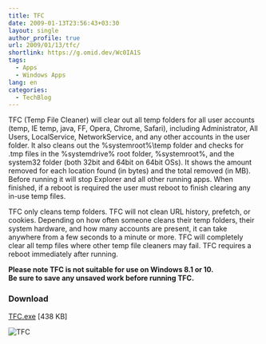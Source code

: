 ```yaml
---
title: TFC
date: 2009-01-13T23:56:43+03:30
layout: single
author_profile: true
url: 2009/01/13/tfc/
shortlink: https://g.omid.dev/Wc0IA1S
tags:
  - Apps
  - Windows Apps
lang: en
categories: 
  - TechBlog
---
```

TFC (Temp File Cleaner) will clear out all temp folders for all user accounts (temp, IE temp, java, FF, Opera, Chrome, Safari), including Administrator, All Users, LocalService, NetworkService, and any other accounts in the user folder. It also cleans out the %systemroot%\\temp folder and checks for .tmp files in the %systemdrive% root folder, %systemroot%, and the system32 folder (both 32bit and 64bit on 64bit OSs). It shows the amount removed for each location found (in bytes) and the total removed (in MB). Before running it will stop Explorer and all other running apps. When finished, if a reboot is required the user must reboot to finish clearing any in-use temp files.

TFC only cleans temp folders. TFC will not clean URL history, prefetch, or cookies. Depending on how often someone cleans their temp folders, their system hardware, and how many accounts are present, it can take anywhere from a few seconds to a minute or more. TFC will completely clear all temp files where other temp file cleaners may fail. TFC requires a reboot immediately after running.

**Please note TFC is not suitable for use on Windows 8.1 or 10.**  
**Be sure to save any unsaved work before running TFC.**

### Download

[TFC.exe](http://www.geekstogo.com/forum/files/file/187-tfc-temp-file-cleaner-by-oldtimer/) \[438 KB\]

![TFC](/images/2019/08/tfc.png)
